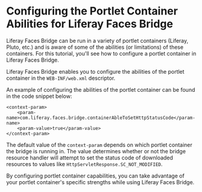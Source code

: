 # Configuring the Portlet Container Abilities for Liferay Faces Bridge

Liferay Faces Bridge can be run in a variety of portlet containers (Liferay,
Pluto, etc.) and is aware of some of the abilities (or limitations) of these
containers. For this tutorial, you'll see how to configure a portlet container
in Liferay Faces Bridge.

Liferay Faces Bridge enables you to configure the abilities of the portlet
container in the `WEB-INF/web.xml` descriptor. 

An example of configuring the abilities of the portlet container can be found in
the code snippet below: 

    <context-param>
        <param-name>com.liferay.faces.bridge.containerAbleToSetHttpStatusCode</param-name>
        <param-value>true</param-value>
    </context-param>

The default value of the `context-param` depends on which portlet container the
bridge is running in. The value determines whether or not the bridge resource
handler will attempt to set the status code of downloaded resources to values
like `HttpServletResponse.SC_NOT_MODIFIED`. 

By configuring portlet container capabilities, you can take advantage of your
portlet container's specific strengths while using Liferay Faces Bridge. 
